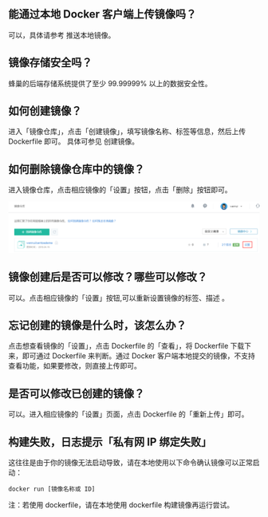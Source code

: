 ## 能通过本地 Docker 客户端上传镜像吗？

可以，具体请参考 推送本地镜像。

## 镜像存储安全吗？

蜂巢的后端存储系统提供了至少 99.99999% 以上的数据安全性。

## 如何创建镜像？

进入「镜像仓库」，点击「创建镜像」，填写镜像名称、标签等信息，然后上传 Dockerfile 即可。 具体可参见 创建镜像。

## 如何删除镜像仓库中的镜像？

进入镜像仓库，点击相应镜像的「设置」按钮，点击「删除」按钮即可。

![](../image/镜像常见问题_删除镜像.png)
## 镜像创建后是否可以修改？哪些可以修改？

可以。点击相应镜像的「设置」按钮,可以重新设置镜像的标签、描述 。

## 忘记创建的镜像是什么时，该怎么办？

点击想查看镜像的「设置」，点击 Dockerfile 的「查看」，将 Dockerfile 下载下来，即可通过 Dockerfile 来判断。通过 Docker 客户端本地提交的镜像，不支持查看功能，如果要修改，则直接上传即可。

## 是否可以修改已创建的镜像？

可以。进入相应镜像的「设置」页面，点击 Dockerfile 的「重新上传」即可。

## 构建失败，日志提示「私有网 IP 绑定失败」

这往往是由于你的镜像无法启动导致，请在本地使用以下命令确认镜像可以正常启动：

    docker run [镜像名称或 ID]

注：若使用 dockerfile，请在本地使用 dockerfile 构建镜像再运行尝试。